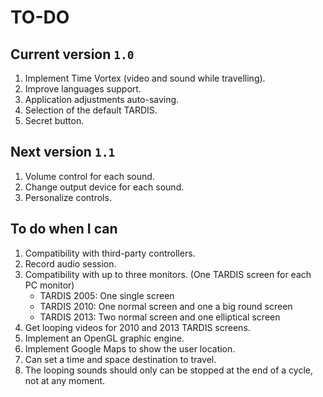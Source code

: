 # TO-DO

## Current version `1.0`
1. Implement Time Vortex (video and sound while travelling).
2. Improve languages support.
3. Application adjustments auto-saving.
4. Selection of the default TARDIS.
5. Secret button.

## Next version `1.1`
1. Volume control for each sound.
2. Change output device for each sound.
3. Personalize controls.

## To do when I can
1. Compatibility with third-party controllers.
2. Record audio session.
3. Compatibility with up to three monitors. (One TARDIS screen for each PC monitor)
	- TARDIS 2005: One single screen
	- TARDIS 2010: One normal screen and one a big round screen
	- TARDIS 2013: Two normal screen and one elliptical screen
4. Get looping videos for 2010 and 2013 TARDIS screens.
5. Implement an OpenGL graphic engine.
6. Implement Google Maps to show the user location.
7. Can set a time and space destination to travel.
8. The looping sounds should only can be stopped at the end of a cycle, not at any moment.